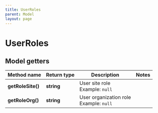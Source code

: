 ```yaml
---
title: UserRoles
parent: Model
layout: page
---
```


# UserRoles

## Model getters

Method name | Return type | Description | Notes
------------ | ------------- | ------------- | -------------
**getRoleSite()** | **string** | User site role <br>Example: `null` |
**getRoleOrg()** | **string** | User organization role <br>Example: `null` |

